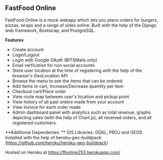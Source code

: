 ## FastFood Online

FastFood Online is a mock webapp which lets you place orders for burgers, pizzas, wraps and a range of sides online. Built with the help of the Django web framework, Bootstrap, and PostgreSQL.
 
**Features**
 - Create account
 - Login/Logout
 - Login with Google OAuth (BITSMails only)
 - Email verfication for non social accounts
 - Store user location at the time of registering with the help of the browser's GeoLocation API
 - Browse the menu to see the items that can be ordered
 - Add items to cart, Increase/Decrease quantity per item
 - Checkout cart/Place order
 - View route map between user's location and pickup point
 - View history of all past orders made from your account
 - View invoice for each order made
 - Admin dashboard panel with analytics such as total revenue, graphs depicting sales (with the help of Chart.js), all received orders, and all registered customers.

**Additional Dependecies: ** GIS Libraries: GDAL, PROJ and GEOS. 
Installed with the help of heroku-geo-buildpack (https://github.com/heroku/heroku-geo-buildpack)

Hosted on Heroku at https://ffonline253.herokuapp.com/
